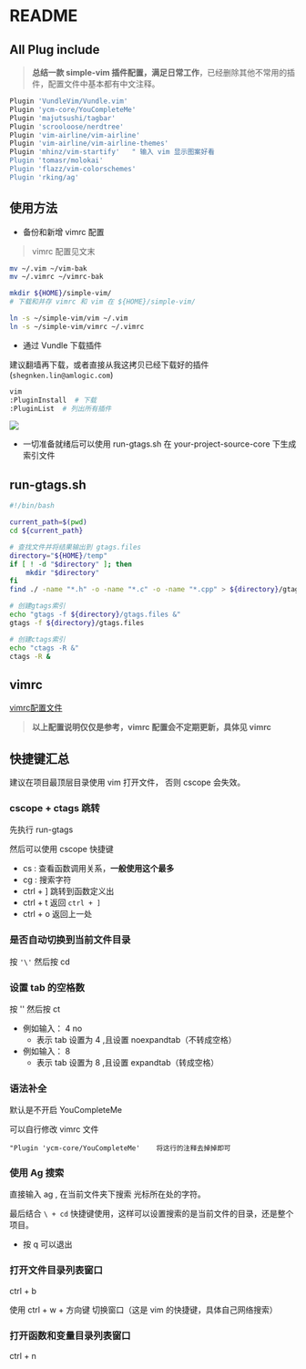 # README

## All Plug include

> **总结一款 simple-vim 插件配置，满足日常工作**，已经删除其他不常用的插件，配置文件中基本都有中文注释。

```sh
Plugin 'VundleVim/Vundle.vim'
Plugin 'ycm-core/YouCompleteMe'
Plugin 'majutsushi/tagbar'
Plugin 'scrooloose/nerdtree'
Plugin 'vim-airline/vim-airline'
Plugin 'vim-airline/vim-airline-themes'
Plugin 'mhinz/vim-startify'   " 输入 vim 显示图案好看
Plugin 'tomasr/molokai'
Plugin 'flazz/vim-colorschemes'
Plugin 'rking/ag'
```

## 使用方法

- 备份和新增 vimrc 配置

> vimrc 配置见文末 

```sh
mv ~/.vim ~/vim-bak
mv ~/.vimrc ~/vimrc-bak

mkdir ${HOME}/simple-vim/
# 下载和并存 vimrc 和 vim 在 ${HOME}/simple-vim/

ln -s ~/simple-vim/vim ~/.vim
ln -s ~/simple-vim/vimrc ~/.vimrc 
```

- 通过 Vundle 下载插件

建议翻墙再下载，或者直接从我这拷贝已经下载好的插件 (`shegnken.lin@amlogic.com`)

```sh
vim
:PluginInstall  # 下载
:PluginList  # 列出所有插件
```

![](https://cdn.staticaly.com/gh/kendall-cpp/blogPic@main/blog-01/image.3r29mtbsf8a0.webp)

- 一切准备就绪后可以使用 run-gtags.sh 在 your-project-source-core 下生成索引文件

## run-gtags.sh

```sh
#!/bin/bash

current_path=$(pwd)
cd ${current_path}

# 查找文件并将结果输出到 gtags.files
directory="${HOME}/temp"
if [ ! -d "$directory" ]; then
	mkdir "$directory"
fi
find ./ -name "*.h" -o -name "*.c" -o -name "*.cpp" > ${directory}/gtags.files

# 创建gtags索引
echo "gtags -f ${directory}/gtags.files &"
gtags -f ${directory}/gtags.files

# 创建ctags索引
echo "ctags -R &" 
ctags -R &
```

## vimrc 

[vimrc配置文件](https://github.com/kendall-cpp/kendall-simple-vim/blob/master/vimrc)

> **以上配置说明仅仅是参考，vimrc 配置会不定期更新，具体见 vimrc**

## 快捷键汇总

建议在项目最顶层目录使用 vim 打开文件， 否则 cscope 会失效。

### cscope + ctags 跳转

先执行 run-gtags

然后可以使用 cscope 快捷键

- cs : 查看函数调用关系，**一般使用这个最多**
- cg : 搜索字符
- ctrl + ] 跳转到函数定义出
- ctrl + t 返回 `ctrl + ]`
- ctrl + o 返回上一处

### 是否自动切换到当前文件目录

按 `'\'` 然后按 cd

### 设置 tab 的空格数

按 '\' 然后按 ct

- 例如输入： 4 no
	- 表示 tab 设置为 4 ,且设置 noexpandtab（不转成空格）
- 例如输入： 8
	- 表示 tab 设置为 8 ,且设置 expandtab（转成空格）

### 语法补全

默认是不开启 YouCompleteMe

可以自行修改 vimrc 文件

```
"Plugin 'ycm-core/YouCompleteMe'    将这行的注释去掉掉即可
```

### 使用 Ag 搜索

直接输入 ag , 在当前文件夹下搜索 光标所在处的字符。

最后结合 `\ + cd` 快捷键使用，这样可以设置搜索的是当前文件的目录，还是整个项目。

- 按 q 可以退出

### 打开文件目录列表窗口

ctrl + b

使用 ctrl + w + 方向键 切换窗口（这是 vim 的快捷键，具体自己网络搜索）

### 打开函数和变量目录列表窗口

ctrl + n
